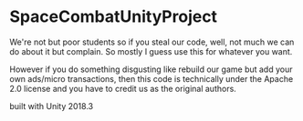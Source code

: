 # SpaceCombatUnityProject

We're not but poor students so if you steal our code, well, not much we can do about it but complain. So mostly I guess use this for whatever you want.

However if you do something disgusting like rebuild our game but add your own ads/micro transactions, then this code is technically under the Apache 2.0 license and you have to credit us as the original authors.

built with Unity 2018.3

